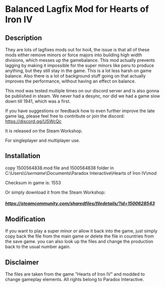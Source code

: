 # Balanced Lagfix Mod for Hearts of Iron IV

## Description

They are lots of lagfixes mods out for hoi4, the issue is that all of these mods either remove minors or force majors into building
high width divisions, which messes up the gamebalance. 
This mod actually prevents lagging by making it impossible for the super minors like peru to produce anything, but they still stay in the game. This is a lot less harsh on game balance.
Also there is a lot of background stuff going on that actually improves the performance, without having an effect on balance.

This mod was tested multiple times on our discord server and is also gonna be published in steam. We never had a desync, nor 
did we had a game slow down till 1941, which was a first.

If you have suggestions or feedback how to even further improve the late game lag, please feel free to contribute or join the discord:
https://discord.gg/USWcQc

It is released on the Steam Workshop.

For singleplayer and multiplayer use.


## Installation



copy 1500564838.mod file and 1500564838 folder in
C:\Users\\*Username*\Documents\Paradox Interactive\Hearts of Iron IV\mod

Checksum in game is: 1553

Or simply download it from the Steam Workshop:

##### https://steamcommunity.com/sharedfiles/filedetails/?id=1500628543

## Modification

If you want to play a super minor or allow it back into the game, just simply copy back the file from the main game or delete the file in countries from the save game. you can also look up the files and change the production back to the usual number again.

## Disclaimer

The files are taken from the game "Hearts of Iron IV" and modded to change gameplay elements. All rights belong to Paradox Interactive.
